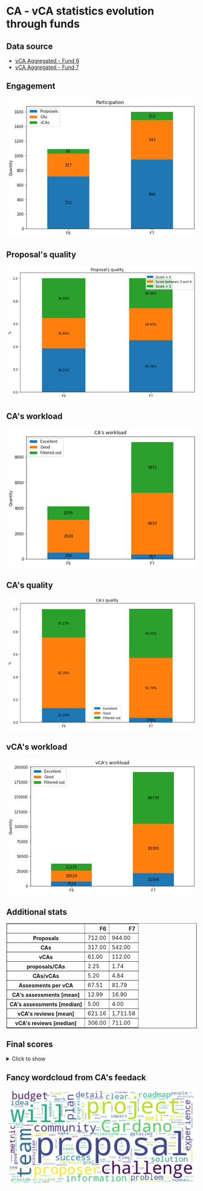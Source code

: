 # CA - vCA statistics evolution through funds

## Data source
- [vCA Aggregated - Fund 6](https://docs.google.com/spreadsheets/d/1hEUq2mCEYUk-oWaU-dFESu0lyo5zRR2HL7M7O8aURes/edit#gid=0)
- [vCA Aggregated - Fund 7](https://docs.google.com/spreadsheets/d/1ZM3ytXkMB34iSo2LamNxpver-rs9fShnpeNEia-VdBo/edit#gid=1623244429)

## Engagement
![png](output_9_0.png)

## Proposal's quality
![png](output_12_0.png)

## CA's workload
![png](output_15_0.png)

## CA's quality
![png](output_18_0.png)

## vCA's workload
![png](output_21_0.png)

## Additional stats
<div>
<style scoped>
    .dataframe tbody tr th:only-of-type {
        vertical-align: middle;
    }

    .dataframe tbody tr th {
        vertical-align: top;
    }

    .dataframe thead th {
        text-align: right;
    }
</style>
<table border="1" class="dataframe">
  <thead>
    <tr style="text-align: right;">
      <th></th>
      <th>F6</th>
      <th>F7</th>
    </tr>
  </thead>
  <tbody>
    <tr>
      <th>Proposals</th>
      <td>712.00</td>
      <td>944.00</td>
    </tr>
    <tr>
      <th>CAs</th>
      <td>317.00</td>
      <td>542.00</td>
    </tr>
    <tr>
      <th>vCAs</th>
      <td>61.00</td>
      <td>112.00</td>
    </tr>
    <tr>
      <th>proposals/CAs</th>
      <td>2.25</td>
      <td>1.74</td>
    </tr>
    <tr>
      <th>CAs/vCAs</th>
      <td>5.20</td>
      <td>4.84</td>
    </tr>
    <tr>
      <th>Assesments per vCA</th>
      <td>67.51</td>
      <td>81.79</td>
    </tr>
    <tr>
      <th>CA's assessments [mean]</th>
      <td>12.99</td>
      <td>16.90</td>
    </tr>
    <tr>
      <th>CA's assessments [median]</th>
      <td>5.00</td>
      <td>4.00</td>
    </tr>
    <tr>
      <th>vCA's reviews [mean]</th>
      <td>621.16</td>
      <td>1,711.58</td>
    </tr>
    <tr>
      <th>vCA's reviews [median]</th>
      <td>306.00</td>
      <td>711.00</td>
    </tr>
  </tbody>
</table>
</div>

## Final scores
<details>
  <summary>Click to show</summary>
    ##########################################
    ############## FUND F6 ###################
    ##########################################
    
    ****** F6: DApps & Integrations ******
    Win-Win Dispute Resolution                        5.00
    P2P IoT Marketplaces - Adosia IoT                 4.89
    Dapp to control/monetize your data                4.80
    SuBChain: Subsea Data Ledger                      4.67
    Cardax - DEX on Cardano phase 2,3,4               4.67
    ADAPlus.io - Mass payments system                 4.62
    AdaQuest(aka The Quest for Ada)                   4.57
    Zero-interest-penalty CD Token                    4.50
    Liquifi V2 - efficient DEX protocol               4.50
    Tales In The Blocks|Collab-writing                4.50
    Private Transactions on Cardano                   4.47
    Mirqur DEX - Improved LP Interface                4.44
    Connect discord with cardano                      4.44
    Estati - Real Estate Investments                  4.42
    Arbitration for Smart Contracts                   4.40
    ALLIN Betting Ecosystem                           4.33
    Cardano features for everyone                     4.33
    Upper/Cut! Unity Card Game dApp                   4.33
    Cornucopias Smart Contracts                       4.33
    Blockademia Verification System                   4.33
    API for Multi-Delegation Portfolios               4.22
    BingoToken - Play-To-Earn                         4.22
    Connecting delegators to SPOs.                    4.20
    Fanance Club - Sports Player's DEX                4.13
    Decentralized tutoring marketplace                4.11
    Meditation empowered by blockchain                4.08
    IGIVIT Phase2: Beyond the Prototype               4.08
    NOETH: Cardano for Science                        4.06
    Nami Wallet                                       4.06
    ADA Payments for eCom and Store                   4.00
    Cardano Blue NFT Marketplace                      3.94
    Cardano Healthcare Infrastructure                 3.90
    Cardol.io: Portfolio Tracker                      3.90
    M2 Realfi openhardware                            3.83
    Decentralized Content Network                     3.78
    de-way: empowering ideas                          3.78
    Automated Tax Collection                          3.67
    Staking Pool as a Service                         3.67
    Cardano Music Streaming Dapp                      3.61
    Nature Coin: Climate Change DAO                   3.60
    NFT Business lessons                              3.60
    NFTree: regenerating the planet                   3.60
    Cardano Credit Card                               3.60
    Telegram Bot Wallet                               3.58
    Youbiquitor - Task Marketplace                    3.58
    NFT-Craze Android iOS Light Wallet                3.56
    Trust Funds by Ada                                3.44
    Vanity Address Generator                          3.33
    ccwallet.io - light web wallet                    3.33
    Token Allies: Business Tokenization               3.29
    Fight scammers & protect Cardano                  3.28
    B2B Ecosystem                                     3.22
    DOOH media meets decentralized tech               3.17
    Unique Digital Identity for KYC                   3.11
    Ledger Live Support                               3.00
    Divine Blockchain                                 3.00
    Patient Data Marketplace DApp                     2.92
    Dapp market for tickets and events                2.92
    Efficient Markets for Public Goods                2.92
    Project Rockstar - the MAIN hustle                2.83
    Dolos: dVPN                                       2.83
    projectNEWM: Fair music ecosystem                 2.83
    Payments for High Risk Businesses                 2.78
    School of Life                                    2.75
    IG-inspired DApp for Pet lover                    2.75
    Liquidity for cross-border payments               2.75
    Bring traffic to brick&mortar biz                 2.71
    Project Babbage: Ada Makes Movies                 2.67
    Gas Pipeline Security upgrade.                    2.67
    Data Marketplace with AI powered                  2.67
    CcNFTs: Empowering Musicians                      2.57
    Multisig For Building EVM Bridges                 2.56
    Pilot traceability of vegetables                  2.54
    Collude: Empowering Artists In Film               2.50
    Gamify Your Life using Cardano                    2.48
    Planet Cardano - Gamification                     2.42
    GIST - Cardano / Polkadot Bridge                  2.38
    Financial Literacy For All                        2.33
    Shark Tank 2.0 - Reality Show                     2.33
    API powering ticket distribution                  2.27
    Hard money on Cardano                             2.27
    Point-of-Sale & Website Checkout                  2.13
    Shared Reality - incentive token                  2.11
    Shared Reality - immutable database               2.00
    Decentralised Advertising Platform.               2.00
    M2-mini-atm                                       2.00
    OctoWars                                          1.93
    Aregato - ADA ebook marketplace                   1.92
    Car service history                               1.90
    Decentralized Music Streaming                     1.81
    NAGchi                                            1.40
    Donors choose - like' application                 1.40
    M2-World-ERP                                      1.33
    Help Renters Access Homeownership                 1.33
    Ecommerce and lending platform                    1.33
    Cardano based trading card game TCG               1.29
    Individuals Security Tracking                     1.28
    communitybond.io Integrate                        1.22
    Sweaty                                            1.17
    Develop to Earn                                   1.08
    Online Shopping                                   1.05
    DAOs to Fund Projects                             1.00
    Marketplace                                       1.00
     
    ****** F6: Developer ecosystem ******
    Plutus PAB Typescript SDK                         5.00
    Gravatar for ADA Wallets                          5.00
    Software as a Service for Cardano                 5.00
    gimbalabs-building network capacity               4.94
    Koios - Elastic Cardano Query Layer               4.92
    Cardano Wallet lib in pure JS(TS)                 4.92
    Orcfax: trustworthy Cardano oracles               4.92
    Cardanoscan API Service                           4.87
    gimbalabs - Plutus PBL program                    4.83
    Dart SDK for Blockfrost API                       4.83
    Retroactive Project Funding SDK                   4.80
    GMBL-turn devs into blockchain devs               4.80
    Bip32Ed25519 pure JS implementation               4.78
    Transaction editor to replace cli                 4.75
    Logosphere - dApp Hackathons                      4.73
    Cardano Wallet JS Multisig                        4.67
    gimbalabs - Dandelion Daemon(s)                   4.67
    Blace.io: Marketplace Creator                     4.67
    Visual Blockchain Designer/Explorer               4.67
    Ikigai - UE4/Unity Plugins & Tools                4.67
    Open-source ISO Toolkit                           4.58
    Blockfrost PAB                                    4.56
    Heidrun Expansion Upgrades - Part 2               4.56
    Dataset - On-Chain Analytics                      4.53
    Heidrun Expansion Upgrades - Part 3               4.50
    Continuous Finance Building Blocks                4.50
    Legacy Databases to Blockchain                    4.42
    African Blockchain Centre for Devs                4.40
    Zimbabwe Developers for Cardano                   4.40
    Dataset - Token / CNFT Analytics                  4.33
    Cardano Analytics Data Hub                        4.33
    ADA MakerSpace Bounty Hunters DEVX                4.33
    Reach POC on Cardano                              4.33
    Cardano Wallet Flutter SDK - Fund6                4.33
    Rust Cardano Networking Crate                     4.33
    Elm Integration with Plutus                       4.33
    CardanoSharp - Minting                            4.33
    Heidrun Expansion Upgrades - Part 1               4.28
    Localize Yoroi for Vietnam market                 4.28
    Legal resources for developers                    4.27
    GameChanger: The onboarding wallet                4.25
    Localize Yoroi for Bulgaria                       4.25
    Dataset - Stake Pool Analytics                    4.25
    Blockfrost Unity games assets                     4.24
    Crowdfunding Website for Start-Ups                4.24
    C64 Modular Wallet                                4.22
    Heidrun Core Management Upgrades                  4.22
    3D-Level editor for game-devs                     4.17
    True limitations of the Marlowe                   4.08
    CardanoSharp - Unity SDK                          4.08
    Contract Labeling & Transparency                  4.07
    Minswap TypeScript SDK                            4.06
    Treasury for Mini-Proposals                       4.00
    CardanoSharp - UnrealEngine SDK                   4.00
    StorJ for NFT storage [NFT-MAKER]                 3.93
    Arweave as NFT storage [NFT-MAKER]                3.92
    Visual DAO Framework                              3.92
    NEO-Cardano NFT Bridge [NFT-MAKER]                3.92
    Multiverse - dApp Rollback Handler                3.89
    CardanoSharp - Interactive Learning               3.80
    CardanoSharp Smart Contract Support               3.80
    Testnet support for API [NFT-MAKER]               3.78
    No-Code Smart Contracts                           3.78
    Africa/Diaspora Dev Tools & Events                3.67
    AI App Builder                                    3.67
    CardanoSharp - Multisig                           3.67
    SOLID Software Development Projects               3.56
    Cardano Developer Academy                         3.56
    Plutus Integration with Pony Lang                 3.53
    BEN Learn Cardano Developer Course                3.52
    Localize Yoroi for Ukraine                        3.47
    Marketing for Ada Integration Tools               3.43
    Cardano meditation network                        3.33
    Localize in Ukrainian and Russian                 3.33
    Bridge between Catalyst and Kaggle                3.33
    ETH-Cardano NFT Bridge [NFT-MAKER|                3.22
    KNuggies Education Platform                       3.20
    IOTA-Cardano NFT Bridge [NFT-MAKER]               3.13
    CCC: Reset Ready?|Value-Flow Wealth               3.11
    Mobile App Template For Blockchain                3.07
    CPU/IOT development for fact data                 3.00
    Tutorchain.io - Cardano use case                  2.93
    CCC: Cardano Multiversity MVP                     2.92
    Prediction Outcome Verification                   2.92
    Delegator Dividend Reward System                  2.89
    Fair Stake Pool Selection                         2.78
    Incentivized Developer Training                   2.67
    NFT API window                                    2.33
    Cryptocurrency Exchange                           2.29
    dApp Templates & GUI dApp Modules                 2.19
    Layer 2 Advanced Architecture                     1.92
    People Centred Design = less risk                 1.73
    Ranking projects built on cardano                 1.67
    Blockchain-Powered forex Market                   1.58
    Cardano Data Indexing                             1.50
    CCC: Work|Live|Play@MOA                           1.50
    Cross-border payment processing                   1.42
    Gaming in Cardano For Mass Adoption               1.33
    Holistic Development Case Studies                 1.17
    NFT Payment Option                                1.11
    A viral onboarding experience                     1.11
    dRISK                                             1.00
     
    ****** F6: NFT Business models ******
    PlayerMint: Community Access NFTs                 4.60
    Phygital Hub for Local NFTs & DAOOH               4.50
    NFT for customer feedback/content                 4.22
    Filamint - 3D Printable NFTs                      4.21
    osNFTs for science popularization                 4.20
    Cardano Preserving Culture                        4.08
    SoHo Ex - Physically backed NFTs                  4.08
    Collaborative painting using NFTs                 4.00
    Dionysus - For Theatre: Phase 1                   4.00
    WottleNFT: SDGs Driven NFT Auction                4.00
    Cornucopias The Island NFT Game                   3.94
    Digital Asset Management Tool                     3.83
    Solar Energy Expansion Via NFTs                   3.73
    WILD NFT                                          3.73
    Mission Driven NFTs                               3.67
    Loyalty and outreach campaigns                    3.67
    Cinefund - Residual backed NFTs                   3.61
    Mushroom Breeding Program                         3.60
    Ikigai - Disrupting Games via NFTs                3.56
    Solletia - Indie music NFT website                3.56
    Intellectual Property Transactions                3.50
    Decentralized Content Distribution                3.50
    Verifiable Game Achievement NFT                   3.44
    Artifact- NFT for Real Property                   3.44
    Multi Owner NFT's                                 3.39
    NFT Gaming Model + Token economics                3.33
    CONTENT MARKETPLACE SUPPORTED BY AI               3.33
    Anime NFT game - gap in the market                3.33
    CARDANO IPR                                       3.33
    Asset Management on the Ledger                    3.25
    Cardano Onboarding Funnel via NFTs                3.25
    NFT for the masses                                3.22
    NFT's as Proof of Donations (PoD)                 3.22
    NFT for Real estate and Land                      3.17
    NFTs for Architecture & STEM                      3.17
    Skill Certification for Mediators                 3.17
    Bets as NFTs.                                     3.13
    NFTs as event-and transport tickets               3.13
    NFT bridge and mega-gallery                       3.10
    African Cultural NFT Treasury Model               3.08
    ForestConservation + CarbonCredits                3.07
    Conservation of Life on Earth                     3.06
    Digital Twin NFT for Farm products                3.00
    Explorie the next NFT platform                    3.00
    Get points for sharing knowledge                  2.89
    Certified Qualifications via NFTs                 2.89
    Sustainable Footwear & Prosumers                  2.89
    Cardano Affordable Housing - 日本                   2.83
    Marketplace for tokenized property                2.83
    Tech Town Cardano                                 2.78
    Real NFT-Gallery & voting tool                    2.67
    Fast Fetching Collectible Cache                   2.67
    NFTs for BETTER HEALTHCARE                        2.58
    OmiMimo: The 1st e-NFT on Cardano                 2.50
    Cardano NFT Idea Patenting                        2.44
    Mimic Nature with Living NFT                      2.44
    nftAno - Bring your CNFT !                        2.33
    Engaging eco-NFTs for the Planet                  2.33
    CyphrLive Ticketing                               2.33
    Mortgage Equity Realisation                       2.22
    Commodity Exchange Market                         2.22
    Global Network of Crypto Lawyers                  2.10
    Onadracs Video Game                               2.08
    NFT Education & Test Token                        2.00
    Defi Loans, NFTs and On-Network ID                1.92
    Building Affordable Houses Quickly                1.89
    Fractionalized Investing                          1.89
    A Simple Cardano NFT Mobile Wallet                1.76
    NFT for Authenticating Luxury Goods               1.67
    Exchange NFT for physical product.                1.61
    NFT for translation rights                        1.60
    Souvenir                                          1.59
    ADA trading metaverse                             1.53
    Hup | hearth up                                   1.47
    NFT Real Estate                                   1.47
    Toddler HODLer Generative NFTs                    1.44
    NITTYGRITTY (NEW MEDIA)                           1.42
    Bidpool.xyz - NFT Governance Tokens               1.40
    Community Bond -Loyalty Rewards                   1.29
    NTF Gaming                                        1.28
    WITHDRAW                                          1.17
     
    ****** F6: Multilingual resources ******
    Educational Content in a Single Web               5.00
    On-boarding East Asia Today!                      4.87
    Bring Smart Contracts to Vietnam                  4.83
    CatalystSchool - Eastern Hemisphere               4.81
    Cardano Center Poland - web and SM                4.73
    Spanish News, Insights, Onboarding                4.71
    ALDEA Wiki - Phase 2 - Portuguese                 4.67
    Japanese SPO community management                 4.56
    The Catalyst School - Multilanguage               4.47
    Voter tool translations - AIM                     4.40
    French & Arabic resources &trainers               4.40
    Translating ProjectCatalyst                       4.25
    Indonesian Community Web-Portal                   4.22
    SPOCRA: Expand Geographic Reach                   4.17
    Catalyst Course in Vietnamese                     4.14
    Cardano Project in Spanish                        4.04
    Multilingual Cardano Chatbot & KB                 4.00
    100 Cardano animations non English                4.00
    French Intro to Cardano in Burkina                3.87
    Lovelace translation Portuguese                   3.67
    Content translation for Chinese                   3.67
    Cardano news in Chinese                           3.52
    Translation into Amharic                          3.50
    Babelada - Translation Community                  3.40
    French website to learn cardano                   3.33
    SEMANA CARDANO                                    3.33
    A Graphic Cardano Knowledge Corpus                3.33
    Translate NFT-MAKER to German                     3.29
    Educational materials about Cardano               3.00
    Cardano BI - Native languages                     2.94
    Short videos in (african) french                  2.75
    [Romania] Cardano Business Club                   2.60
    Translation - Ukrainian - Russian                 2.58
    Localize Yoroi in French                          2.47
    Cardano Romania Community Knowledge               2.13
    GameChanger: IPS Program                          2.00
    Multilingual NFT artist Giveaway                  1.89
    Multi-Source Translation Pipeline                 1.67
    Pull strategy for Spain                           1.53
    Encourage Adoption in Universities                1.43
    Coding Pods                                       1.00
     
    ****** F6: Atala PRISM DID Mass-Scale Adoption ******
    Interoperability as growth driver                 4.78
    A Passive Interface Pair (DID)                    4.50
    DID Solutions for Local Governments               4.50
    Proof of identity for mediators                   4.50
    Universal Skills Authentication                   4.50
    DID in Congo Universities                         4.42
    PACE: Community credentials                       4.33
    Control your data (vault) via PRISM               4.28
    ⭐Self-Sovereign DID Badge Passports               4.27
    Decentralized Certificates                        4.25
    ACADEMY Lifelong Learning Suite                   4.25
    MySmartWill: evolution for tomorrow               4.22
    Decentralized eLearning & DIDs                    4.20
    DARP: Cardano Address Name Service                4.07
    African Housing Payments App                      4.00
    Generic certification solution                    3.93
    Your DID for climate impact                       3.87
    DID for verified Career Audit Trail               3.78
    Import passport data to AtalaPrism                3.67
    Paths to adopt DID in small cities                3.58
    DIDs for Animal Records                           3.50
    Biometric<->DID Binding Credential                3.50
    Cardano Interop NOW                               3.44
    Education verification with DID                   3.44
    Biometric Smart Card Integration                  3.33
    BIT - Basic Income Token                          3.22
    Play-to-learn-and-earn DID-Platform               3.22
    Optimizing student agency with DIDs               3.08
    Verify NFT authenticity [NFT-MAKER]               3.00
    Tutorchain.io - Expert identity                   2.92
    Cardano Grants Management Systems                 2.78
    Distributed Health Records                        2.75
    Welcome to the Oasis, Please Login                2.75
    Dyana holistic health DID                         2.67
    BingoChain - User Authentication                  2.58
    DIDs for public services in the US                2.56
    Dvoting System in Brazil                          2.50
    CUBI Cardano Universal Basic Income               2.33
    DID as a bridge to Microsoft                      2.33
    Aegis Esports DID Platform                        2.00
    Maternity Medical data in Ethiopia                1.33
    Cardano Sign-In                                   1.33
    gigDID                                            1.27
    CCC: PRISM RIDE @MOA; 40M Visits/yr               1.25
     
    ****** F6: Grow Africa, Grow Cardano ******
    TheCatalystSchool - Focusing Africa               5.00
    Elevating Manufacturing in Africa                 4.83
    MCA: A Model School in South Africa               4.78
    Wutano Token - Africa Health System               4.67
    Global Sustainable Stories/Usecases               4.50
    Swahili News, Insight, Onboarding                 4.47
    Planting Roots in Africa                          4.40
    P2P:Trade Cardano tokens with Cash                4.33
    African Learning Institutions SPOs                4.33
    Cardano Health Infrastructure                     4.29
    Cardano Africa Starter Kit (CASK)                 4.17
    iFoncier Land Registry Burkina Faso               4.07
    ADA News in African languages                     4.00
    Supply-Chain for Agriculture                      3.93
    Black Rhino                                       3.83
    Smart Thrift Savings Wallet                       3.83
    Plutus Lottery ADA Game                           3.67
    Sudan ARABIC Cardano Community                    3.67
    Cardano Fellows Uganda (CFU)                      3.56
    Transform Africa through Technology               3.33
    Africa Opensource Pharma & Medicine               3.29
    Payment with ADA in Ethiopia                      3.27
    Fair Pricing for Ethiopian Coffee                 3.17
    Employment Contract Dapp                          3.00
    LINX: Chat | Connect | Trade                      3.00
    Enable Digital Governance                         2.83
    DApp Binding Arbitration Africa                   2.83
    Blockchain powered banking                        2.73
    Auto-onboard smallholder farmers                  2.39
    Location, Location, Integration                   2.33
    JUNGLE                                            2.33
    WiFi Hotspots & Internet Cafes                    2.27
    Connect, Trust, Invest : Africa                   2.07
    Digitised Certificate of Origin                   2.00
    Locating Culture                                  1.76
    Farm Management Software in Africa                1.75
    Incorporating Non Profits                         1.67
    Cardano and Christianity for Africa               1.56
    SHiELD Africa, grow Cardano                       1.50
    Identify access to technology                     1.17
    Restrictions and barriers                         1.00
     
    ****** F6: Fund7 challenge setting ******
    Catalyst - Rapid Funding Mechanisms               5.00
    Lobbying for favorable legislation                5.00
    Disarm cyber disinformation attacks               5.00
    Boosting Cardano's DeFi                           5.00
    Community Events                                  5.00
    Seeding Cardano's Grassroots DeFi                 4.89
    Gamers On-Chained                                 4.87
    DAOs <3 Cardano                                   4.83
    New SPO Business Opportunities                    4.83
    DApps & Integrations                              4.83
    Scale-UP Cardano's Community Hubs                 4.78
    Global Sustainable Indep. SPO's                   4.73
    Improve and Grow Auditability                     4.67
    Multilingual resources                            4.67
    Nation Building Dapps                             4.67
    Raising small ghosts, SPOs and devs               4.67
    Grow Latin America, Grow Cardano                  4.67
    Increasing Diversity in Catalyst                  4.67
    Governance Parameter Ideation                     4.56
    Miscellaneous Challenge                           4.56
    Open Source Developer Ecosystem                   4.56
    Grow Cardano Act Sustainably                      4.56
    A.I. & SingularityNet a $5T market                4.50
    Mini/Low-Budget Dapps &Integrations               4.50
    Developer ecosystem                               4.44
    Already Approved Project Challenge                4.44
    Realfi                                            4.33
    Metadata challenge                                4.33
    Infrastructure Boost in Africa                    4.33
    Grow Africa, Grow Cardano                         4.17
    Atala PRISM DID Mass-Scale Adoption               4.17
    Distributed decision making                       4.14
    Challenge Governance: The next step               4.11
    Climate Change: THE Challenge                     4.06
    Prototype Diversified Voting Method               4.00
    Proposer outreach                                 4.00
    DeFi and Microlending for Africa                  4.00
    Connecting Japan/日本 Community                     4.00
    A financial OS for the 99% - now!                 3.83
    Equip the Economically Excluded                   3.83
    Grow Global Economic Identities                   3.78
    Research Challenge                                3.67
    Overhaul Catalyst                                 3.67
    Help Small Countries Adopt Cardano                3.33
    Grow East Asia, Grow Cardano                      3.33
    Grow Social & Environmental Finance               3.33
    Making Web3 Visible                               3.11
    Anti-scam & anti-fraud campaign                   3.00
    Community Roadmaps for Cardano 2025               3.00
    Raise Catalyst's reach & awareness                3.00
    DLT Entrepreneurship Toolbox                      3.00
    Cardano Ecosystem Gender Equality                 2.83
    Tackle & solve impossible problems                2.67
    Funding for Traditional Businesses                2.58
    Mission Driven Challenge                          2.56
    Local Agriculture Market                          2.33
    Remittances                                       2.11
    Grow with Catalyst                                2.00
    DeFi/CeFi Cardano&...TBC in Fund 7                1.67
     
    ****** F6: Scale-UP Cardano's Community Hubs ******
    Homeless Hub                                      5.00
    Cardano Canvas, Cards & Calculator                4.83
    SalmonNation Decentralized Alliance               4.67
    BR/US University Hubs!                            4.67
    DisCO of Urgency                                  4.58
    BLOCKCHAINTRANSLATION.IO                          4.53
    Cardano in South L.A.                             4.50
    Cardano Hub Buenos Aires                          4.50
    Cardano Vietnam Information Centre                4.44
    Translator Collaboration Platform                 4.42
    Add multilanguage to CNFTHub.io                   4.33
    Exhibit Largest BlockChainEXPO(JP)                4.22
    Interactive Cardano Ecosystem Map                 4.00
    Cardano Innovation Hub                            3.95
    Influencing Policy for Adoption                   3.67
    Cardano Hub Venezuela                             3.56
    Regional Revitalization JP-Meetup                 3.33
    Engage African students on campus                 3.17
    Cardano Hub - Eastern Europe                      3.11
    No-Code Hackathons                                2.83
    Alexa Skill for Cardano news feeds                2.44
    Scale up Cardano by JPN Publication               2.33
    1 Cafe to the World                               2.15
    Cardano Care - Charity Across Conti               2.11
    Community Bond - CRM for SME's                    2.07
    Cardano Learning Centers                          2.00
    Stop giveaway scammers                            1.78
    ADA giveaway or lottery                           1.67
    YouTube Giveaway Scammers                         1.60
    Coding Challenges                                 1.44
    AtalaGotchi's Community                           1.44
    [Moved] Payment in ADA                            1.44
     
    ****** F6: Proposer outreach ******
    Fund 7+8 Campaign                                 4.92
    Connect East Asian Entrepreneurs                  4.89
    WADA Proposer Workshops                           4.61
    After Town Hall by Swarm                          4.61
    Proposals Mentors Marketplace                     4.50
    Cardano Community Campus                          4.25
    CARDONEX ⚡                                        4.17
    Fostering Japanese young proposers                4.17
    Entrepreneurs/Developers Community                4.00
    Taiwan Outreach                                   4.00
    Video content about Mini-Proposals                3.92
    University/College Outreach                       3.89
    No-Code for Citizen Developers                    3.87
    Hackathons for Startups in Ethiopia               3.73
    Catalyst Infosession at Tech Events               2.67
    Cardano exposure on Times Square                  2.67
    Cardano & Enterprise Dev Agencies                 2.53
    Develop Cardano visuals                           2.44
    Vietnam Tech StartupClub on Cardano               2.42
    🎬 "Working Title" Film Project 🎬                  2.40
    A YT Channel On Decentralization                  2.33
    SOIL - Scalable Open Innovation                   2.25
    SMALL GROUPS BETTER UNDERSTAND                    2.00
    Small Business Case Study                         1.92
    Catalyst Crypto Venture Capital                   1.79
    GovWorkCenter Platform                            1.75
    Competition (Top 40 under 40)                     1.39
    Community Bond - CRM tool for SME                 1.19
    ADA buyers collection                             1.00
     
    ****** F6: Metadata challenge ******
    CardanoWall, new levels of PoE                    4.91
    Applying Oracle Performance Metrics               4.89
    Logosphere - Cell Level Security                  4.83
    How often can a brand contact you?                4.67
    Give Users security and confidence                4.58
    Frictionless document verification                4.58
    Data traceability and verification                4.50
    Books: Legacy Discovery                           4.40
    Metadata search engine enhancements               4.17
    Tutorchain.io - On chain reviews                  4.08
    Cross-chain Asset Transfer Standard               4.00
    Open health metrics in Colombia                   3.89
    Meta-data financial real use case🔥                3.67
    Deqree: Certificate Validation 🎓                  3.67
    IoT powered Blockchain Metadata                   3.67
    Donation & Reward Tracking                        3.22
    Smart Authentic Tokenized Assets                  3.20
    Food Provenance Data Standard                     3.00
    Foorigin: The Future of Food Chain                3.00
    Stable-token Registry                             2.67
    Metadata in Production                            2.56
    AtalaGOTCHI                                       2.56
    Immutable record of Random Numbers                2.17
    Decentralized World Data Bank                     1.89
    Generative & Evolving NPC Traits                  1.38
    Proof of Insurance                                1.29
    ADA Holders Functioning as Banks                  1.20
    Sea Safe platform                                 1.14
    Knowledge Graph platform                          1.14
    Community Bond - Metadata                         1.00
     
    ****** F6: Scale-UP Cardano's DeFi Ecosystem ******
    Maladex: Algorithmic Swaps Protocol               4.72
    Maladex: Cardano Index Funds                      4.48
    DeFi for Cardano - Learning Portal                4.22
    Indigo: Synthetic Assets on Cardano               4.19
    Ensuro: A Decentralized Insurance                 4.07
    Minswap DEX Security Audit                        3.89
    Cardano Offline Developer's Kit                   3.78
    Tools for auto and home loans                     3.75
    Community Oracle (free) Price Feeds               3.71
    Fund unlimited social microlending                3.58
    Wise Rabbit- Livestock Investment                 3.40
    Milkomeda Oracle                                  2.83
    Algorand - Cardano DeFi bridge                    2.52
    Panther - Private Layer 2 Protocol                2.25
    AdaSwap - The next-gen DEX!                       2.08
    Liquid Labor - Freelancer Contracts               1.76
    Decentralized Sous Sous Savings                   1.72
    Oracle for CPI data                               1.67
    Fantasy Bidding with Staked Funds                 1.58
    DeFi Bounty System                                1.56
    Mosaic: DeFi Functionality for NFTs               1.27
    Pharo ACM                                         1.11
    Influence Quality Price & Image                   1.00
     
    ****** F6: Catalyst value onboarding ******
    In-Wallet Onboarding for ADAholders               5.00
    The Catalyst School                               4.90
    Match members profiles with tasks                 4.78
    Incentivized Voter Survey - AIM                   4.75
    The Catalyst School - Website                     4.67
    Community Site: Development - AIM                 4.67
    WADA Uni Students Catalyst Registry               4.58
    Community Subscription Fees Recoup                4.56
    Catalyst-Swarm-Genesis GitBook                    4.53
    Weekly Swarm Sessions                             4.50
    Eastern TownHall Team Operation                   4.48
    80 Multi Language How to ?-podcasts               4.33
    Catalyst Video Series w/Kaizen                    4.22
    Off to On-Chain Self Governance                   4.17
    The Catalyst School - NFT Rewards                 4.11
    Animated Explainer Videos-AIM                     3.93
    Let's make Live-NFT's with 2500 Art               3.89
    Micropayments for Catalyst                        3.83
    Global Mission Driven News Room                   3.67
    Decentralized Catalyst Incubator                  2.92
    The Blockchain Class by Adatruth                  2.78
    Tutorchain.io - Catalyst use case                 2.78
    Catalyst Buddies System                           1.83
    Marketing, Marketing, Marketing!                  1.50
    Catalyst 24h Streaming TV Programs                1.40
    NAGchi Cares                                      1.28
     
    ****** F6: Distributed decision making ******
    Community Tools Maintenance/Updates               4.94
    Catalyst QA Automation scripts                    4.92
    Catalyst: Exploratory Data Analysis               4.88
    Connecting Asian Voters & Proposers               4.78
    Voter Tool - AIM                                  4.70
    Power Up The Catalyst Circle                      4.67
    Oversight of Catalyst Circle                      4.64
    Catalyst Interactive News Journal                 4.57
    Distributed Work-Reward Mechanism                 4.33
    Consenz: A Virtual Parliament App                 4.27
    Cardano Smart Voting                              4.25
    Design & Sim of Voting Influence                  4.22
    Cardano Catalyst TV                               3.96
    Catalyst Proposals Assessment Guide               3.92
    2Min Review                                       3.83
    Stake Pool Operators Video Series                 3.50
    Catalyst Compass                                  3.42
    Distributed Collaboration Protocol                3.25
    Improve the Quality of CA Reviews                 2.33
    Testing MyVoice MVP in Catalyst                   1.44
     
    ****** F6: DLT Entrepreneurship Toolbox ******
    IDEA FEST for Fund 6 + 7                          5.00
    Entrepreneur Community Mentoring                  5.00
    Catalyst Virtual Start-up Bootcamp                4.73
    Community-Made Interactive Guides                 4.58
    Scale up WADA's Outreach Program                  4.47
    Mini Proposals as a Service                       4.42
    Open Source Training                              4.33
    Proposal Framework Tool - AIM                     4.33
    Proposal Templates + Guidelines                   4.25
    PACE: Idea collaboration tool                     4.17
    Catalyst Entrepreneur's Book Club                 4.17
    Library of Proposer Case Studies                  4.13
    Helix Hub Impact Accelerator                      4.00
    AntFarm                                           3.20
    Submission templates and examples                 3.08
    Tutorchain.io - for Entrepreneurs                 2.93
    Growthwheel Business Planning Tool                2.87
    Intellectual Property Training                    2.75
    Copy writing for DLT Entrepreneurs                1.56
    Cardano roadmap to adoption                       1.47
    Bond - Connecting entrepreneurs                   1.44
    TrillionCoin Global Charity Token                 1.00
    CARDANO Branding In Indonesia                     1.00
     
    ****** F6: DeFi and Microlending for Africa ******
    Direct Donation for Education                     4.96
    CheCha - With ADA Wallets                         4.67
    Defi Credit Union Via Crowd-staking               3.71
    Microlending Partnership Models                   3.67
    Green Lion (GL) lending in Ghana                  3.44
    Distributed Income Share Agreements               3.08
    StableCoin Wallet without Internet                2.89
    Lending platform for africans                     2.29
    Scaling up Tontine                                1.78
    Oracle CPI data 47 African counties               1.60
    Helping African Social Savers                     1.54
    Trade Finance and Credit Insurance                1.27
     
    ****** F6: Improve and Grow Auditability ******
    Distributed Auditability                          4.64
    Treasury & Catalyst Proposal API                  4.38
    Smart Contract Audit Token SCAT DAO               4.33
    PACE: Proposal progress updates                   4.25
    PACE: Proposal media content                      3.94
    Auditing African Proposals, by WADA               3.67
    PACE: Proposal completion reports                 3.50
    Financial Audit Taskforce                         3.27
    FundTrack - Approve Before Spend                  2.47
    The Catalyst Story by Adatruth                    2.42
    Audit via DAO                                     1.86
     
    ****** F6: Partnerships for Global Adoption ******
    Research in Applying Frameworks-AIM               4.78
    Almagua DAO                                       4.00
    WottleNFT: SDGs Driven NFT Auction                3.75
    Add SDG ratings to proposals - AIM                3.73
    Tokenised crypto events (ICWT)                    2.67
    Partnership for De-Fi Adoption                    2.67
    Research dApp                                     2.50
    Cardano Powering Planet Improvement               2.05
    Involve more gov. & UN officials                  1.83
    The Roadmap Revisited                             1.58
    Rapid prototyping ...made easy                    1.50
    Endangered Language Preservation                  1.33
    Books for Blocks                                  1.17
     
    ****** F6: Cardano Emerging Threat Alarm ******
    Automated Phishing/Scam Detection                 4.87
    CARDANO DLT-360 RISK RADAR                        4.25
    DragonDefender Spam/Imposter Killer               4.00
    Smart Contract Blacklisting                       3.81
    Cardano Risk Profile Audit                        3.75
    Crypto Regulation Surveillance                    3.25
    Scam Alert                                        2.39
    Automated Cyber Threat Intelligence               1.92
    Cardano Threat Identification                     1.56
     
    ****** F6: Disaster: When all is at stake ******
    Cardano-Heartbeat (CEM) 💞                         4.83
    Strengthening Stake Pools in Africa               4.67
    Stake Pool Reachability Dashboard                 4.33
    SPOCRA: Re-location Fund for SPOs                 3.75
    CardSec 🔒                                         3.67
    Blockfrost prometheus exporter                    3.27
    Cardano Disaster Recovery Education               3.25
    Repository of SPO Testing Resources               2.78
    ADA SPO ITsec Label                               2.67
    A.S.T.O.P. - Stop Scams & Threats                 1.90
     
    ##########################################
    ############## FUND F7 ###################
    ##########################################
    
    ****** F7: Community Events ******
    Insight Sharing Workshops - TCS                   4.83
    Idea Fest by Catalyst Swarm                       4.79
    Cardano4Climate Community Events                  4.78
    Catalyst Swarm 2022 GitBook                       4.76
    QA-DAO Transcription Service                      4.71
    Bridge Builders - Governance Events               4.62
    After Town Hall by Catalyst Swarm                 4.59
    Catalyst Events 4 Vietnam Students                4.58
    Mini Proposal Workshops                           4.57
    Dumpling Twitter Space                            4.52
    Challenge Fest by Catalyst Swarm                  4.48
    Co-Creating Events Together                       4.48
    Cardano event in a Parisian Theatre               4.43
    Haskell & Coffee ☕                                4.42
    Clubs+hackathons = Cardano adoption               4.41
    Add a calender for community events               4.39
    Mass Cardano Education for Students               4.38
    Eastern Town Hall                                 4.33
    NFT Guild                                         4.29
    Grow Afriteen, grow Cardano ERGhana               4.17
    Cardano Creatives Swarm community                 4.17
    Collaborat'n for global risk issues               4.13
    DAO-NET: Communication & Outreach                 4.08
    Project Catalyst HeartBeat                        4.03
    College Student Recruitment                       3.97
    Cardano goes to Milan                             3.82
    KONMAHOOD - Defining Communities.                 3.80
    The Cardano Classroom                             3.80
    Cardano local live events - Poland                3.64
    Build Cardano community in Tanzania               3.58
    Local Cardano Meetups                             3.39
    MetaCenter: Cardano + Metaverse                   3.12
    Cardano Events in Ukraine 20 cities               2.96
    #G4L Gaming Expo-Festival 2022 GSA                2.94
    Conference on No-Code & Blockchain                2.79
    Catalyst Infosessions in Ethiopia                 2.54
    Social Media For Blockchains                      2.42
    Catalyst Snippets via Social Media                2.30
    Sustainability & Food Provenance                  2.21
    Educating head porters in vocations               2.05
    Africa's reliance on donations                    1.40
    Conservation factory phase 1                      1.33
    More activities with investors                    1.28
    Redeploy Catalyst                                 1.25
     
    ****** F7: DApps & Integrations ******
    OpenScienceNFT Marketplace                        5.00
    Community Tools On Chain! - AIM                   4.92
    Web based transaction editor                      4.86
    Anonymity & data control online ZKT               4.83
    No code, audited Smart Contracts                  4.78
    GameChanger: smart contract support               4.78
    NFT Verification Tool (Open-Source)               4.75
    Liquidity Aggregator for Cardano                  4.75
    i3D Mass Adoption Protocol                        4.75
    C64 Extension Wallet                              4.73
    ADA Handle Wallet Authentication                  4.72
    DAO-NET: Voting DApp                              4.67
    Rythmeet:a versatile music platform               4.67
    Events Adoption & Reward                          4.58
    Portal: NFQ's digital asset mgmt.                 4.58
    Treedano: NFTs for mature trees                   4.56
    StreamChainQuery                                  4.50
    Project Catapult: None left behind                4.50
    Distributed storage Infrastructure                4.50
    Cardol.io - Portfolio Tracker                     4.46
    Fractionalized NFTs v2                            4.44
    Decentralized Music Platform                      4.42
    Thrift Mobile Wallet                              4.40
    Account authentication                            4.33
    Medusa Wallet                                     4.22
    The Climate Change Lottery                        4.20
    ALLIN Betting DAO                                 4.17
    DeFi tools for Content Creators                   4.13
    Win-Win Platform Auditing                         4.08
    Trustless Cardano Ethereum bridge                 4.08
    Dapp for Art & Creator Discovery                  4.08
    P2P Manufacturing with Adosia IoT                 4.07
    FetaChain: Renovating the Foodchain               4.00
    Frictionless document verification                4.00
    Cardahub-Hub of services on Cardano               4.00
    Verifiable NFT-based resumes/CV                   3.94
    Benefits App                                      3.93
    Integration in Trustee Wallet                     3.93
    Urban Farmer dApp                                 3.89
    NFT-DAO Boxcar Framework Contracts                3.83
    Cardano Smart Students DApp                       3.81
    Estati - Real Estate Investments                  3.78
    open source automation for cardano                3.75
    Bring Ethereum NFT users to Cardano               3.72
    Trustful Global Projects                          3.67
    P2P dApp for sharing tech gadgets.                3.62
    Divine Blockchain - Phase I                       3.61
    Music NFT Launchpad                               3.50
    Cardano features for everyone                     3.40
    Anti-counterfeit B2B ecosyst Africa               3.33
    Wine open market - Stappato                       3.33
    Local Charity Fundraising Platform                3.27
    NFT Trading Platform / DApp                       3.22
    ADA to Mobile Money App                           3.22
    Reverse Bidding Platform                          3.11
    Galaxy Art DeFi Art Gallery                       3.11
    NFTPass - NFT Ticketing Solution                  3.08
    Before Will DApp                                  3.08
    Dollar-Cost Averaging DApp                        3.07
    Safety & Traceability in Cosmetics                2.78
    New wallet for all OST participant                2.78
    Vertra: tokenized properties market               2.58
    Dokurizi - decentralised journalism               2.56
    StoryTime - A Writers Marketplace                 2.47
    PRToken                                           2.44
    Blockchain based insurance pool                   2.40
    Building 'Realverse' Metaverse Dapp               2.39
    chain-lib Token Viewer for everyone               2.20
    Breaking Worthless Traditions                     2.04
    Tokenized Scripting as a Service                  2.00
    NFT market place to metaverse                     2.00
    @chain-lib Token mint/sell any site               1.89
    @chain-lib WordPress Plugin                       1.83
    Jakazi Handyman DApp                              1.83
    Supply chains for industry 5.0                    1.81
    Virtual Billboard                                 1.78
    DLT & AI for Transport & Logistics                1.71
    Decentralized Bees Delivery System                1.67
    Embedded EUTXO Manager                            1.58
    Interaction with blockchain                       1.56
    @chain-lib bundle selling component               1.56
    @chain-lib Bidding Smart Contract                 1.50
    Market-Agnostic Recursive Royalties               1.47
    Content Wallet for Experiences                    1.40
    Smart Contract Video Streaming                    1.22
     
    ****** F7: Grow Latin America, Grow Cardano ******
    Introductory Blockchain MOOC PT-BR                4.90
    GameChanger: Dandelion Deployment                 4.78
    LATAM Industry Presentation Kit                   4.78
    LATAM Town Hall by Catalyst Swarm                 4.77
    ALDEA NFT - Community Marketplace                 4.75
    Spanish/Portuguese Voter Survey-AIM               4.73
    Cardano Totem: Onboarding the World               4.67
    Win-Win Expansion in Latam                        4.67
    Decentralized Education - dTeach                  4.67
    New d-EdTech Platform for LatAm                   4.67
    Cardano Ambassadors & Latin America               4.60
    Newcomer Resources en Español                     4.60
    The Catalyst School | LATAM                       4.59
    CardanoRio 2022: Hybrid event                     4.58
    Platform for Cardano Solar Farms                  4.56
    Token Allies, Latam Businesses                    4.56
    Pathform LATAM: Custom growth paths               4.53
    NOETH: Cardano for science in LATAM               4.53
    Onboard Latin-American Industry!                  4.53
    Sustainable LatinAmerican Use cases               4.53
    Networking/Education LATAM                        4.50
    DALE                                              4.50
    Endorsing the marginalized                        4.50
    Gig Economy Marketplace LatAm                     4.42
    Spanish courses for universities                  4.39
    Cardano Training & Complex Networks               4.33
    DeFi School - Latin America                       4.33
    Support small farmers in LATAM                    4.33
    Latam Women Cardano Plutus Bootcamp               4.33
    Cardano Dev Português Brazil                      4.25
    STEM TERRITORY – Online Courses                   4.22
    Grow ALDEA, Grow Latin America                    4.20
    Decentralized Content Distribution                4.17
    Food produced with Agriculture 4.0                4.17
    Cardano for STEM Brazilian students               4.17
    Latam Community DID Research                      4.11
    Test DAO at Latam Public Spaces                   4.08
    cardway.finance - A payment gateway               4.00
    CardAgro - a Marketplace for Agro                 4.00
    Meetup Northeast Argentina 2022                   3.89
    Documental Vamos a cambiar el Mundo               3.89
    DID market study & deployment                     3.72
    Token issuance, backed by land                    3.71
    ATALA Prism in Chaco                              3.67
    Milkomeda Latam Hackathon                         3.58
    Portuguese onboarding Video Series                3.42
    Technical school for Latin America                3.28
    Peace Blockchain Study, Colombia                  3.28
    🔰 dVote - LATAM 🔰 AtalaPRISM                      3.20
    Blockchain Latam Ecosystem Mapping                3.17
    Lovelace translation Portuguese                   3.08
    Milkomeda documentation (es & pt)                 2.92
    Living Waters Costa Rica                          2.87
    Decentralized Music Platform LatAm                2.67
    Democratising Blockchain in Latam                 2.67
    LovelaceAcademy translation Spanish               2.33
    SOIL: Regional education                          2.33
    Clean water, raise awareness.                     2.22
    NFT MARKETPLACE LATIN AMERICA                     2.20
    Demystify Blockchain in LATAM                     2.19
    Nourish LATAM: Spirulina & Cardano                2.11
    Cardano Community Development                     1.93
    Latin American artists                            1.90
    Real Estate Dao                                   1.61
    Building a relevant community                     1.53
    Translate Charles Hoskinson videos                1.44
    Influencers as Ambassadors Brazil                 1.38
    LovelaceAcademy website Translation               1.38
    Grow the avocado producer                         1.27
    Marketplace P2P                                   1.25
     
    ****** F7: Miscellaneous Challenge ******
    Carbon Footprint Ledger                           5.00
    The Cardano Carbon Footprint                      5.00
    DLT Governance Classification                     5.00
    GameChanger: Ledger HW support                    5.00
    Project Evaluation Website                        4.97
    Ekphrasis Gitbook                                 4.89
    Catalyst Circle Mentorship                        4.83
    Onboard Manufacturing Industry !                  4.78
    Loxe Inc. Plutus Internship Program               4.75
    SustainableADA Goals Token Research               4.67
    Industry Presentation Kit                         4.67
    Catalyst Swarm Operations                         4.67
    Create Teaming Agreement Templates                4.58
    CCv3: Sustaining the Circle                       4.58
    CC Admin Team Scope Expansion                     4.53
    DLT Classification offside the hype               4.44
    Outreach Campaign                                 4.44
    Cardano Ambassadors Catalyst Guild                4.33
    Catalyst Circle Treasury Management               4.27
    Showcase Film Industry Use-Case                   4.20
    ADA Holder Engagement Survey - AIM                4.17
    University/College Outreach                       4.11
    Cardano enabled sustainable food                  4.11
    NANO Frames - Digital CNFT Frames                 4.08
    Win-Win Web Dev Internship Program                4.00
    Researching CNFTs at Uni of Oxford                3.92
    GameChanger: Most required features               3.89
    RAZ Finance: Decentralized Impact                 3.89
    Cardano Cube - Ecosystem Overview                 3.83
    Candy Pop-Up Campaign                             3.83
    ADAGLASS Data Intelligence Platform               3.78
    Research DAO                                      3.78
    SOLID - IDO (Solidarity platform)                 3.78
    Cryptocurrency Exchange for Africa                3.75
    NFTs for a better world                           3.67
    Near Field Query tap authentication               3.67
    Technical Resource Pool                           3.60
    WILD NFT                                          3.58
    Feature Film 👉Onboarding Hollywood                3.56
    ADA Token to Combat Homelessness                  3.47
    Milkomeda ADA Audit                               3.44
    3D printer hardware interface                     3.38
    Cardano Film Studios                              3.33
    blockchain based Dating App                       3.17
    Formulating a Community Defense                   3.08
    Cardano & Mental Health                           3.08
    Cardano Eco-Village of the Future                 3.07
    Cardano/Lokole Network integration                3.00
    Staking for Children                              3.00
    Cardano Caravan for Advisors                      2.97
    Incrypture- Structured-FI Education               2.92
    Art at the Edge of The Universe                   2.83
    Philanthropy & positive change                    2.73
    Cardano NFT Search Engine                         2.50
    SCAMADA SOS                                       2.39
    SAVINGS CULTURE AMONG THE UNBANKED                2.33
    ADA 4 Science                                     2.21
    NFT Floor-Update                                  2.20
    Real world products                               2.14
    Train 100 Math teachers in Africa                 2.10
    Africans acquiring ADA through USSD               1.94
    Ubuntu Contributionism                            1.89
    NFT Vetted Calendar                               1.78
    Science Hyperspace on Cardano                     1.72
    NFTree protocol                                   1.48
    Native Tokenomics Template                        1.33
    AI in geological analysis                         1.20
    Content Synchronization using Audio               1.20
     
    ****** F7: Fund8 challenge setting ******
    Nation Building Dapps                             5.00
    Scale-UP Cardano's Community Hubs                 4.92
    Climate Change: THE Challenge                     4.75
    Developer Ecosystem                               4.75
    Film + Media (FAM) creatives unite!               4.67
    Grow Latin America, Grow Cardano                  4.67
    Open Source Development Ecosystem                 4.67
    Grow East Asia, Grow Cardano                      4.61
    Cross-Chain Collaboration                         4.61
    Funding Community Service Providers               4.58
    Cardano scaling solutions                         4.56
    Improve and Grow Auditability                     4.56
    Catalyst - Rapid Funding Mechanism                4.52
    New Member Onboarding                             4.50
    Grow Africa, Grow Cardano                         4.48
    Gamers On - Chained                               4.47
    Open Standards & Interoperability                 4.44
    Enabling Micro-Summits in 2022                    4.44
    Distributed Decision Making                       4.42
    Community Advisor Improvements                    4.40
    DApps and Integrations                            4.33
    Distributed Governance                            4.33
    Miscellaneous Challenge                           4.29
    Decentralized Reputation                          4.27
    Catalyst Outreach                                 4.25
    Accelerate Decentralized Identity                 4.22
    Raising small ghosts, SPOs and devs               4.22
    Women of Cardano Involvement                      4.20
    Grow India, Grow Cardano                          4.17
    Community Events                                  4.17
    Self-Sovereign Identity                           4.11
    Business Solutions (B2B & B2C)                    4.11
    Global Sustainable Indep. SPO's                   4.08
    Catalyst Accelerator & Mentors                    4.07
    Lobbying for favorable legislation                4.00
    Small businesses                                  4.00
    IO to the World: Cardano Unchained                4.00
    Grow Turkey Grow Cardano                          3.94
    Open-ended Research                               3.94
    Expand Access to Extend Cardano                   3.93
    GameFi/Metaverse Developer Treasury               3.93
    Grow NGOs, Grow Cardano                           3.92
    Boosting Diversity in Catalyst                    3.92
    The Great Migration (from Ethereum)               3.75
    Cardanomics                                       3.75
    Cardano Contributors League                       3.73
    Cardano Creatives                                 3.67
    Art Beyond NFTs                                   3.67
    Empowering Women through Cardano                  3.50
    Special CARDANO and Donations                     3.50
    DeFi and Microlending for Africa                  3.33
    Funding climate opportunities                     3.27
    Climate Change                                    3.25
    Already Approved Project Challenge                3.17
    Cardano Challenges                                3.00
    Cardano & Scientific Research                     3.00
    👑 Alternatives to Plutocracy 💸                    3.00
    Reaching the Business Community                   2.93
    Building a Trust Framework                        2.89
    Banking the "Unbanked"                            2.83
    Cardano Foresight Challenge                       2.80
    Functional cardano hardware                       2.78
    Cardano & Psychotherapy Quality                   2.76
    Unlock Equity in poor communities                 2.67
    Multi-Round Proposals                             2.44
    Encourage DeFi/Dapps/NFT project                  1.92
    CO2 registry for construction                     1.67
     
    ****** F7: Scale-UP Cardano's Community Hubs ******
    Reward for Community Translators                  4.83
    Penny Lane Liverpool Philosophy Hub               4.83
    Cardano Technical hub in Vietnamese               4.83
    Catalyst-Coordinator Hub                          4.78
    Catalyst in Emerging Markets                      4.78
    Cardano Builders' Hub India                       4.78
    Cardano Mobile Hubs                               4.75
    East Africa Cardano Innovation Hub                4.73
    Geneva Business Development Hub                   4.67
    Blockchain Learning Center                        4.67
    Grow MALTA, Grow Europe !                         4.67
    Cardano Blockchain Lab in Kenya                   4.67
    Cardano4Climate Community Hub                     4.67
    Oxford student hub                                4.62
    Spread Plutus through Africa                      4.61
    Vietnamese Cardano Community's Hub                4.50
    Exhibit Largest BlockChainEXPO(JP)                4.44
    Cardano Hub Indonesia - Workshops                 4.44
    Olon CNFT physical gallery London                 4.44
    Konma Xperience Centre                            4.42
    China Info Hub Continued                          4.40
    DAO-NET: Community Growth DAO                     4.40
    Go-Peds Go-Cardano                                4.40
    MODEL ICT HUB FOR DEPRIVED STUDENTS               4.39
    Cardano to the Every Ghanaian                     4.33
    Cardano Worldwide Community Hubs                  4.33
    Catalyst Fund 8 Challenge Team Hub                4.22
    Growing Cardano in Ethiopia                       4.20
    Scale up Chinese community- videos                4.08
    Zimbabwe Developers for Cardano                   4.08
    Introducing 100 Cardano Defi in JP                4.00
    2MinReview by Voice for Busy Voters               4.00
    Lokole Education Centre in DR Congo               4.00
    Musicmerge - Decentralized ( Song )               4.00
    University courses                                4.00
    Catalyst Swarm & City Hub Playbooks               3.87
    Northeast Argentinian Community                   3.87
    ADAcafé - Community Spaces                        3.78
    Aotearoa, New Zealand Hub                         3.75
    Build out 14 Digital Language Hubs                3.67
    CardanoHTX                                        3.67
    JP-Regional Revitalization Project                3.67
    Detroit + Wada Diaspora Hub                       3.56
    Hardware wallet site / 10meetup JP                3.56
    African Blockchain Centre for Devs                3.44
    East African Cardano Community Hubs               3.38
    Cardano Hub Caracas                               3.33
    Cardano ♥ YouTube ♥ Permaculture                  3.20
    Contributionism worldwide                         3.17
    INDIGO, NFT & SUSTAINABLE FASHION                 3.06
    Empower 400 Marginalized Girls                    2.90
    A Second-Chance Cardano Hub                       2.67
    Video content for CNFTHub.io                      2.58
    Start Haskell Community: Beginners                2.42
    Cardano Community Hub Bulgaria                    2.33
    Cardano Hub West Africa                           2.22
    Skill up Vulnerable Youth                         2.20
    Cardano Hub - Eastern Europe                      2.11
    Cardano FIT - Africa                              1.58
    Hive Mind cNFT Policy ID Validation               1.53
    Hackaton for Entrepreneurs                        1.47
    Culture Cubes                                     1.13
     
    ****** F7: Gamers On-Chained ******
    Social Mobile Game powered by CNFTs               4.92
    IRONSKY PlaytoEarn Milestone of ADA               4.92
    Cardano games assets for Unity                    4.89
    Terra Cognita: AI+Blockchain Gaming               4.88
    NFT Game Assets API - [Revelar]                   4.67
    Cardano After Dark - Hold'em poker                4.61
    Game Token Design [Revelar + Duo]                 4.60
    AdaQuest - Concept Phase 2                        4.58
    Game Asset Management - [Revelar]                 4.53
    Flooftopia: An Adorable CNFT Game!                4.52
    Game Asset Minting Logic [Revelar]                4.50
    Cross-NFT Gaming: NFT Fighters                    4.50
    No-Code NFT Generator [Revelar]                   4.50
    Sandbox-MMO for language learning                 4.47
    Game Asset Image Embed [Revelar]                  4.33
    Gamify LacedWhales Twitter bot                    4.22
    Game Asset Analytics [Revelar]                    4.22
    Defiants: Tales of the Ghostchain                 4.22
    A Moon Based Metaverse on Cardano                 4.22
    Adalot the MMO/RPG/ECO-Sim                        4.17
    Trybbles Blockchain-Enabled AR Pets               4.17
    FulBit - NFT Football Game                        4.08
    Gliese 16c - Asian NFT game                       4.00
    World of Pirates                                  3.96
    Connecting Tabletop Games & Cardano               3.93
    Onboarding Untapped Communities                   3.89
    NFT pools for game asset swaps                    3.89
    Mechverse:Origin NFT based Game                   3.78
    Megaclite - Game Dev and Consulting               3.78
    Plug-n-Play NFT/GameFi Toolkit                    3.75
    ReWILD! : Bison Ranching in AR                    3.72
    CrypTrolls: A DAO Gaming Experience               3.67
    Be a Tree! - The Tree Simulator!!                 3.67
    Firestrike Soccer Game Migration                  3.56
    OMIMIMO The Pure Water CNFTGame                   3.50
    Bears Club - Club Simulation Game                 3.47
    Metahagane - NFT Trading card game.               3.33
    Gamifying Littercoin                              3.27
    Building the Realverse                            2.89
    Cross-NFT Gaming: Shared Metaverse                2.87
    market jetchicken NFT card game                   2.67
    Simple Play to Earn Game                          2.47
    OctoWars - a DCCG based world                     2.22
    Clash royale & starcraft mixed game               2.17
    Money Management Game for Minors                  2.08
    Gaming dApp Hackathon                             2.08
    DeFantasy- Daily Fantasy Football g               2.05
    Fractional minting application                    2.00
    Play-to-Earn NFT Football game                    1.75
    Platform for painters                             1.72
    Virtual Portal: Decentralized Place               1.72
    Naisula and Aida                                  1.40
     
    ****** F7: Multilingual resources ******
    Eastern Town Hall Language Support                4.80
    Onboard German Industry !                         4.75
    Sustainable Hub for All Backgrounds               4.75
    Cardano Center Poland web & socials               4.67
    2Min Review by Vietnamese Voices                  4.67
    GameChanger: Spanish and Portuguese               4.61
    Cardano in Spanish                                4.60
    Cardano Text Resources in Chinese                 4.60
    Townhall Channel in Vietnamese                    4.60
    Presenting auf Deutsch !                          4.42
    Scale-UP Wada's Translation FRENCH+               4.38
    DAO-NET: Multilingual Translation                 4.33
    Chinese Discord+Telegram groups                   4.33
    Community Web Portal in Bahasa                    4.31
    Konma Upskill                                     4.30
    Cardano Hub Indonesia-Video Series                4.22
    Cardano Catalyst TV                               4.22
    Blockchaintranslation.io Part3:BLOG               4.07
    Advanced Cross-Translation Service                3.93
    Vietnamese-English BlockChain Video               3.78
    Japanese Cardano Crash Course Video               3.76
    Educational materials about Cardano               3.72
    ስለ ካርዳኖ - CARDANO AMHARIC PODCAST                 3.72
    PLUTUS/CATALYST RESOURCE IN SWAHILI               3.38
    Multilingual dynamic Q&A                          3.33
    Multilingual quality content                      3.24
    Children write African stories                    3.10
    Milkomeda documentation(JP, KR, ZH)               3.00
    Translation - Ukrainian - Russian                 2.90
    Russian tech blog/Русский техноблог               2.71
    Cardano Connect                                   2.61
    Cardano Chinese Tutorial                          2.54
    Cardano French Community                          1.89
    Cardano Amharic localisation                      1.61
    Building Cardano glossary                         1.54
    STAKE POOL OPERATOR Kinshasa/DRC                  1.47
    Global ADA lottery                                1.22
     
    ****** F7: Boosting Cardano's DeFi ******
    Innovatio Crowdfunding Launchpad                  4.96
    On-Chain Data Analytics                           4.80
    Djangui: Local Savings Account Mgmt               4.78
    Cardano Multi-DEX SDK                             4.78
    DeFi+Catalyst🔥 Retroactive Finance                4.78
    DeFi Crowd Lending & Savings                      4.67
    RainMaker - DeFi to GSM (WADA)                    4.56
    Carbon as DeFi Asset | BlockCarbon                4.56
    MLabs DTF (Dao-Traded-Fund)                       4.49
    Free Oracle Community Price Feeds                 4.47
    P2P Currency Exchange with DEFI                   4.44
    DAOLaunch: Decentralized VC NFTs                  4.43
    Stableshift: efficient AMM exchange               4.42
    Custodian Layer for Cardano                       4.40
    Cardano Risk Assessment Tool                      4.33
    Konmaswap a DEX for Cardano                       4.27
    DAO-NET: DAO Token Market                         4.25
    Cardano Subnet/VM Avalanche Bridge                4.22
    Confidential Computing Oracle                     4.17
    anetaBTC, decentralized wrapped BTC               4.00
    Incrypture - Pooling DeFi                         3.90
    Research Exploration in DeFi                      3.83
    Incrypture - Smart Structure                      3.75
    Climate Finance For Small Farmers                 3.53
    Lossless Donation DEFI protocol                   3.44
    DeFi 2.0 Hackathon                                3.29
    Artifact- Real Estate Utility Token               3.27
    Infinity Financial Operating System               3.22
    Energy Finance |Clean energy X DeFi               3.07
    CarbonNo DeFi Carbon Credit Market                3.00
    Mint Home Equity as NFT                           2.87
    Earn Interest on CeFi and DeFi                    2.86
    Cardano-based Travel Network                      2.42
    Realtok DAO to include ADA pay                    2.22
    Real Estate Fractional Ownership                  2.13
    Model Contracts for DeFi Loans                    2.13
    Project Dejene: Modernizing Defi                  1.81
    Bank Systems Using People                         1.67
    Latin America DeFi                                1.67
    Decentralized Reserve Currency                    1.67
    Interoperable platform                            1.48
    Cardando Long Staking Rewards                     1.44
    real estate sector lacks a DEFI                   1.33
     
    ****** F7: Accelerate Decentralized Identity ******
    PACE: Community credentials 2                     5.00
    Interoperability within Atala Prism               4.92
    WAL-CLI Wallet-Tool for Developers                4.89
    DID for Cardano Indonesia Community               4.79
    Hyperledger-Prism Interoperability                4.78
    Open Source Credential Wallet                     4.78
    PACE: Skills credentials                          4.75
    DID Application Blueprint                         4.75
    Fair Supply Chain in Ghana                        4.67
    Cardano Interop NOW                               4.60
    Health DAO                                        4.58
    Dev Journey into DID/SSI* Paradigm                4.58
    No-Code SSI SaaS for mass adoption                4.57
    DAO-NET                                           4.56
    LATAM Community DID                               4.53
    Stackable Learning Pathways                       4.47
    Win-Win Prism DID Integration                     4.46
    P2P Transactions based on Trust                   4.33
    Students dropping out of college                  4.20
    Visual DID & Credential Builder                   4.17
    Open Source Social Account Verifier               4.17
    DWill - Cardanos Digital Testament                4.08
    DID for the Masses                                4.08
    Trustful Fundraising Campaigns                    4.00
    Edu-to-action DAO squads                          4.00
    SOIL: BITs                                        4.00
    Atala Japanese Translation ＆ CNFT                 4.00
    Open Source Identity Wallet                       3.92
    Medical Industry Credential System                3.89
    Self Governed Gaming [Revelar+Duo]                3.87
    Bottom-up land registration(Zambia)               3.78
    Government Trust Frameworks                       3.73
    Make Atala Prism DID THE Standard                 3.67
    Cardano Circular Economy Ecosystem                3.67
    Recruitment utilising Atala PRISM                 3.58
    Verifiable Credentials Tree                       3.56
    Agricultural Marketplace + Atala                  3.48
    Traveler Identity                                 3.33
    DIDs for Health Records                           3.25
    Pioneer Program Kick-Off In Person                3.25
    Atala PRISM tools for web apps                    3.22
    Cardano for Global Health Supply                  3.11
    Web 3.0 user profile (web avatar)                 3.00
    Building a Network of Trust                       3.00
    Global Identity and Authentication                2.92
    DII-Smart Contracts interactions                  2.75
    DIDs for Cities                                   2.67
    KYC Verified Credential Issuer                    2.58
    Understanding the Cardano community               2.39
    (DEI): Decentralized Exam identity                2.28
    Port BrightID                                     2.17
    Giving DIDs and VCs a push                        2.11
    Farmers Digital Identity Initiative               2.00
    Voting & ID - ANONYMOUS Enabled                   1.92
    DID for Music Business Backend                    1.62
    Backgound Verification (BVG)                      1.33
     
    ****** F7: A.I. & SingularityNet a $5T market ******
    NuNet: Decentralized SPO Computing                4.93
    Pathform: Custom growth paths                     4.75
    An AI Domain Specific Language                    4.50
    Sustainable AI anti-fakenews system               4.39
    DeepchainAda: Trustless AI training               4.33
    Identify patterns on Transaction                  4.29
    NFT Picture Profile AI generator                  4.17
    Decentralized Physics Simulations                 4.17
    Semi-public collaboration platform                4.11
    AI/ML Dataset Extraction Service                  4.08
    MUSEVERSE: AI bridge to Metaverse                 3.89
    NLP Applied to Conflict Resolution                3.89
    IlluminatAI SWARM                                 3.76
    Gaming & Artificial Brains                        3.75
    The untapped potential of eco-data                3.72
    Community Consultancy: AI & Data                  3.67
    Forecasting Cardano Native Tokens                 3.67
    AI Oracles in the African Market                  3.61
    Hypotheses for AI/Singularity Net                 3.60
    AI Stablecoin & Oracle Hackathon                  3.58
    SingularityNet Asset Tracker                      3.56
    NFTs to own one's own data and IP                 3.50
    AI Resolution of Smart Contracts                  3.42
    Ethical AI for Singularity/Cardano                3.39
    Anti-Polarization Social Platform                 3.38
    BioCrypTricks (A Human 2.0 Project)               3.27
    Cardano Analytics Data Hub                        3.25
    WEB3 - Image annotation phone-app                 2.80
    Tutorials and Hackathon                           2.67
    Simply AI with Trust                              2.53
    AI in Trading and analyzing data.                 2.27
    Evidence-Based Knowledge Aggregator               1.93
    End world Hunger in a Day                         1.73
    SOIL: Semantic E-Commerce                         1.53
    Speech to sign language AI avatar                 1.50
    Platform for philosophers AIs                     1.44
    Surface Abstraction Encoding                      1.38
    市值拉升                                              1.00
     
    ****** F7: Catalyst Natives COTI: Pay with ADA Plug-in ******
    cPAY - TrustOrder Anti SpamOrder                  4.85
    Shopify Plugin: Accept Ada in Store               4.73
    Case Study: Yomi.ai & Ada Pay                     4.56
    Odoo plugin                                       4.52
    ADA Payments for Joomla 3 & 4                     4.31
    Vending Machine (MDB) interface                   4.26
    Konma WEB3 payment Solution                       4.11
    WebApp: NodeJs COTI:ADA PaymentApp                4.03
    One-Click ₳ Pay                                   3.76
    Affiliate e-Comm Plugin                           3.37
    Opensource PHP SDK for COTI ADA Pay               3.11
    Crowdfunding Platform with ADA                    2.08
    RAEDA                                             1.70
    Tokenized Products for Shopify                    1.60
    Ada Pay Plug-In                                   1.50
    SOIL: E-Commerce                                  1.41
     
    ****** F7: DAOs ❤ Cardano ******
    Enhance Automated Self Reporting                  5.00
    EU-Compliant DAO Blueprint                        4.89
    PanDAO: Focus on interoperability                 4.67
    DAO Decentralized Communication                   4.62
    MLabs DDAO                                        4.47
    DAOJob: The HR Tooling for DAOs                   4.44
    DAO-NET: Sybil Defense DAO                        4.42
    DAO Treasury Building Blocks                      4.33
    ₳GOV: Agreements Building Platform                4.28
    DAO-NET: DAO Deployment Platform                  4.27
    Collab Tools for Community DAOs                   4.17
    Bees Delivery DAO                                 4.13
    wadaDAO                                           4.08
    Mobilize NFT groups via DAO tooling               3.89
    Littlefish Foundation Kiva-like DAO               3.89
    KONMA DAO                                         3.72
    Wada Preserving Culture: NFT -> DAO               3.67
    DAO Displays for Public Spaces                    3.67
    DAO smart contract templetizaiton                 3.67
    Woolly Mammoth de-extinction D₳O                  3.58
    ₳GOV: URL Conversations                           3.56
    Creating Cardano DAO Infrastructure               3.44
    Milkomeda DAO Hackathon                           3.22
    Simple fund management DAO SDK                    3.17
    Decentralizied Farm to Table                      3.17
    Cardano Climate DAO                               3.08
    Open-source Catalyst voting app                   3.06
    MADAO: Mutual Aid DAO                             3.00
    The DAO of Trailer Parks                          2.89
    Decentralized Governance Alliance                 2.83
    Basic Plutus Voting dApp                          2.81
    Spaceship Earth DAO                               2.67
    Smart contract upgradability                      2.58
    A gaming DAO, players in control!                 2.53
    DAOForge Easily Create cardanoDOA's               2.20
    DAOs for Creative communities                     1.89
    Decentral contract mechanism                      1.50
    TRANSPORT & LOGISITCS DAO                         1.42
    DAO addressing Digital Divide                     1.29
    Haibu, the pooling tool                           1.25
    DisWOCO                                           1.13
    A Cardano businesses focused DAO                  1.13
     
    ****** F7: Nation Building Dapps ******
    Accelerating Enterprise Adoption                  5.00
    Paperless Cross-Border Trade                      4.83
    Cardano Care                                      4.61
    Open Data Public Notary                           4.56
    Universal Tourism Payment System                  4.50
    Vaccine Management Platform + APIs                4.44
    Lost |&| Found                                    4.33
    Regulation/legislation as code repo               4.33
    Landano: Cardano land registry Dapp               4.33
    NFT for food value chain resilience               4.17
    Personal Identity Management                      4.11
    Community Pharmacy System                         4.08
    ₳GOV: Policy Registry                             4.07
    🔰 dVote - LATAM 🔰 AtalaPRISM                      4.00
    Cardano for Species Management                    4.00
    Sign documents with smart contracts               3.96
    Corruption discovery + remediation                3.80
    Public Task and Job Management                    3.67
    Citizen's Ledger                                  3.47
    Nation-ready scalability research                 3.17
    Smart Contracts and the Law                       2.87
    Informal sector asset tracker                     2.83
    Infrastructure & Blockchain                       2.70
    Municipalism via Cardano                          2.67
    Creating a Level Playing Field                    2.67
    Global Project Crowd-Sourcing                     2.50
    Continuing in Georgia (country)                   2.44
    DAO Based Travel Documents & IDs                  2.42
    SHIELD Dapp for African Nation                    2.41
    Global Change Mgmt Operating System               2.27
    Infrastructure/Fund tracking system               2.14
    The UltraLife Metaverse                           1.72
    SOIL: New frontiers                               1.61
    Education Records                                 1.57
    DAPP SDK - Tragedy of the Commons                 1.52
    Voted Targets 2222                                1.50
    Digital Document Signatures                       1.39
     
    ****** F7: Catalyst Accelerator & Mentors ******
    Strategy Framework - AIM                          5.00
    Easy Engagement - New Members - AIM               4.83
    Catalyst Leadership Academy                       4.53
    Bring more women to Cardano                       4.52
    Bridge Builders Mentorship Program                4.50
    Proposals Mentors Marketplace -Cont               4.47
    FinancialTimes Startup Competition                4.44
    Accelerator in Emerging Markets                   4.42
    Distributed Autonomous Accelerator                4.27
    Acceleration Program in Africa                    4.24
    Roadmap to Creating a Legal Entity                4.06
    6-Wk Crypto Bootcamp + VC Demo Day                4.00
    Professional Accounting/Tax Advice                4.00
    Symbiotic Catalyst Accelerator                    3.93
    Accelerator, Demo day, VC Capital                 3.89
    Social Design Academy (Adagov/SDA)                3.78
    Application Portfolio Assessment                  3.78
    Impact innovation accelerator                     3.78
    Catalyst Community Accelerator                    3.67
    Boost impact projects with Catalyst               3.50
    Distributed Digital ID SharkTank                  3.33
    Bermuda: ADA Innovation Sandbox                   2.92
    new.tech circular accelerator                     2.75
    Wolfram Eureka Mentors for Cardano                2.67
    Milkomeda Accelerator                             2.56
    Cloud Credits                                     2.33
    Let's Woo Techstars                               1.93
    Mereb                                             1.89
    Decentralized Impact Incubation                   1.73
     
    ****** F7: New SPO Business Opportunities ******
    Beyond ISOs: SPO-driven Funding                   4.87
    SPO Performance Monitoring Service                4.78
    Grow Dandelion, Grow SPO businesses               4.67
    Small SPO Impact Business Programme               4.60
    Establish SPO 2.0 Blueprint                       4.56
    Community Pool Network                            4.47
    Staking Pool as a Service                         4.47
    ADAPlus - Pool Market                             4.33
    Cardanobi.io                                      4.33
    DAO-NET: SPO DAO                                  4.33
    SPO Training Lab in Uganda                        4.22
    The Littercoin Stake Pool                         4.11
    Dropnir: Pool-Powered CNFT Markets                4.11
    Cardano DID Community SPO                         4.11
    Governance for Rewards donation                   3.80
    https://www.cardanoworld.io                       3.78
    Monitoring solution for a node                    3.67
    Cardanomonitor                                    3.56
    Raspberry /SPO Project                            3.44
    Milkomeda SPO validator training                  3.42
    Fair Stake Pool Selection                         3.27
    Discounted Services for Delegation                2.89
    SPO & trading in Cardano ecosystem                2.89
    Token Minting Service                             2.22
    SPO as anti-Climate Change vehicle                2.22
    SOIL: PRISM Pools                                 2.08
    Tokenized Stake Tracking                          1.57
    Carbon Credit Methodology                         1.50
    Charity Funding SPO                               1.17
    (Close to) Free energy SPO by OST                 1.11
     
    ****** F7: Open Source Developer Ecosystem ******
    Transaction Editor & wallet                       5.00
    Localize Yoroi for Vietnam market                 5.00
    Fund7Proposals + SDGs - Cardano AIM               4.89
    NFT Based Authentication                          4.80
    Proposal Framework Tool - AIM                     4.78
    GMBL Turning Dev > Blockchain Devs                4.78
    Ledger Live Integration                           4.72
    Blace.io: Marketplace Creator ⚡                   4.67
    Open-sourcing Blockfrost API                      4.67
    Flutter SDK                                       4.67
    PAB Container Log Processor                       4.33
    GameChanger CLI: ready2use outputs                4.33
    Smart Contract Library - Phase 1                  4.25
    NFT-authorized NFT-minter contract                4.25
    Glow Formal Verification Stage 2                  4.25
    Cardano Omnibus - UTXO Management                 4.17
    Glow on the PAB                                   4.13
    Procedural 3D content creation tool               4.11
    Dataset - Stake Pool Analytics                    4.07
    Dataset - Token / CNFT Analytics                  3.83
    Cardano-L-EARN                                    3.78
    [CRUST] Cardano Node in Rust                      3.67
    @chain-lib Documentation Website                  3.60
    Open Source for the environment                   3.56
    Cardano blockchain data on BigQuery               2.83
    @chainlib 0.0.x->1.x & nami tests                 2.83
    Open source scalable OST ecosystem                2.56
    Android SDK                                       2.53
    @chain-lib Cardano API Plugins                    2.27
    Cardano Linux Distro for SBCs                     1.60
     
    ****** F7: Mini/Low-Budget Dapps & Integrations ******
    Ada payment link generator                        4.60
    Small Change Wallet                               4.44
    Ada Donation Widget                               4.42
    1st universal E-learning connector                4.33
    CardaBot: telegram bot with tipping               4.22
    Tales In The Blocks|Collab-writing                4.22
    Revenue Share Token Smart Contract                4.17
    Rarety - SC based NFT drop platform               3.93
    3D Design and Print NFT Spacecoins                3.92
    Qinesis: QiGong & mindfulness Dapp                3.87
    smart contract tutoring                           3.87
    Seed Liquidity Pools for NFT DeFi                 3.78
    Mobile App: NFT/Token Gallery                     3.75
    Loyalty Tokens for Businesses                     3.67
    Wall of Gum - A Novel Virtual Place               3.42
    A Community Vesting Dapp                          3.11
    The Tipchecker                                    3.11
    Endubis Messenger Wallet                          3.08
    Trust Funds by Ada                                2.67
    Receipt Wallet                                    2.33
    Decentralised Dating Application                  2.11
    ODEURADA                                          1.89
    QR Code NFT Distribution Tool                     1.67
    Cardano Discord Integration                       1.67
    Indigo NFT for Sustainable Fashion                1.44
    Native Collections (CNFT Pinterest)               1.27
    Flat Rules Based Abstracted P2P Net               1.06
     
    ****** F7: Global Sustainable Indep. SPO's ******
    Open Source Guide: Off-Grid Pi Node               5.00
    ADAPlus - Pool Boost                              4.78
    Stakeboard: Social Staking Platform               4.73
    A world map of green Cardano                      4.56
    SPOs Supporting Community Projects                4.56
    Mission& Vision driven SPO Networks               4.44
    Marketing Training for African SPOs               4.44
    Easy Node Deployment - [Revelar]                  4.39
    Stake Pool Key Documentation                      4.33
    Pre-installed stakepool boxes                     4.33
    Mission driven and Accountable!                   4.28
    Simplify SPO operations in Vietnam                4.25
    MissionDrivenPools Media Competiton               4.25
    Cardsec 🔒: SPO Self-Audit Toolkit                 4.22
    Staking DAO: Supporting Single SPOs               4.00
    Sustainable SPO's Impact & Stories                3.92
    Delegation Matching Service                       3.75
    ALMAGUA CO2                                       3.60
    Eco SPOs to support Climate Action                3.17
    Bare Metal Green Infrastructure                   3.17
    SolarPowered Community Staking Pool               2.67
     
    ****** F7: Catalyst - Rapid Funding Mechanisms ******
    Rapid Funding with ML Voting Agents               4.89
    Catalyst Treasury Management                      4.67
    Retroactive Financing Experiment                  4.58
    Catalyst Circle - Funding Mechanism               4.58
    Proposal Factory                                  4.56
    Ryuki Funding                                     4.27
    DAO-NET: CryptoFusion Funder                      4.20
    Cardano Hackathon Seasons                         3.78
    Fund Builder for DAO's (Adagov/SDA)               3.67
    AKI: Agile Katalyst Intrapreneurs                 3.47
    AdaQuad - Crowdfunding Platform                   3.42
    Project-viewer for Catalyst                       3.39
    Automated funding catalyst projects               3.30
    AdaFundMe.io                                      2.43
    Mechanism Templates for Funding                   1.81
     
    ****** F7: Lobbying for favorable legislation ******
    Examine PoS-Advantages of Cardano                 4.92
    Influencing Policy for Adoption                   4.78
    DAO-NET: Legal Defense DAO                        4.78
    Transforming Regulatory Risks                     4.61
    Survey+Lobbying of Japanese Law                   4.48
    Colombian Congress Cardano                        4.39
    Crypto4Europe advocacy in Brussels                4.00
    Network of policy advocates                       4.00
    The Immutable Research Institute                  3.81
    Friends of Cardano (US Chapter)                   3.78
    Legal Framework for ICOs in US                    3.76
    Focus on MiCA regulation in the EU                3.67
    Study and Pilot in Colombia                       3.67
    Crypto regulations in India                       3.44
    United States Of Crypto                           3.33
    Lobby Ethiopia                                    3.24
    SOIL: E-Commerce legal templates                  2.00
    Multilingual Communication Centre                 1.71
     
    ****** F7: Disarm cyber disinformation attacks ******
    Defending Cardano Staking Ecosystem               4.83
    Fact Check for Cardano                            4.52
    Reduce Disinformation With Facts                  4.42
    Factpage: Cardano fact check site                 4.25
    ₳GOV: Timelines and Treasury Data                 3.76
    Japanese FUD / SCAM Buster 100                    3.63
    CARDANO SCAMWATCH TASK FORCE                      3.42
    Prevent Attacks on Cardano                        3.39
    Scam & disinformation database                    3.33
    Cross Chain Cyber Security Collab                 3.24
    Publishers Information Hub                        2.67
     
    ****** F7: Improve and Grow Auditability ******
    DAO-NET: Auditor DAO                              4.89
    Progress and KPI reporting tool                   4.67
    Community Governance Oversight                    4.60
    Impact Measurements Tool - research               4.60
    Catalyst Audit Circle                             4.50
    2MIN REVIEW Integrated Platform                   3.80
    A portal to audit and release funds               3.77
    ₳GOV: Funded Proposer Experience                  3.67
    Project Audits by Challenge Teams                 3.61
    Auditability through film and media               3.50
    Game development update podcast                   3.42
    Translation for Proposal API DATA                 3.00
    Financial Audit Taskforce                         2.73
    Elevated Project Management Process               2.33
    SOIL: Auditable E-Commerce                        1.67
    Schedule Standard Audit Template                  1.28
     
    ****** F7: Seeding Cardano's Grassroots DeFi ******
    Dapp for recycling value chain                    4.80
    P2P:Trade Cardano tokens with Cash                4.67
    Konma Labz                                        4.42
    Build NFT liquidity pools                         4.33
    Community Consultancy: Tokenomics                 4.27
    AVOUM on Cardano                                  4.27
    Cardano-Cosmos IBC Bridge                         3.67
    300 Plutus Trained Women by 2025                  3.67
    Infinity Financial Operating System               3.56
    Browser tool- How to use DeFi dApps               3.50
    An asset token platform on Cardano                3.33
    Incrypture - CIP Structured Finance               3.00
    AMM and Crowdsend DApp                            2.78
    MSM Merchant Fund                                 2.75
    Cardano Savings & Loan - PoC                      2.71
    completMusic streaming/NFT Defi DEX               2.62
    Freelancers smart contract platform               1.13
    NFTSwap ~ making NFTs fungible                    1.00
     
    ****** F7: Connecting Japan/日本 Community ******
    Japanese Voter Survey - AIM                       4.60
    Sustainability Hub for Japan                      4.56
    Eastern Town Hall & Japan                         4.20
    Cardano NFT Art Festival                          4.19
    Tokyo Cardano Summit                              3.58
    Japanese Ambassadors & Catalyst                   3.50
    Creating a Bilingual Website Hub                  3.33
    PAB promotion in Japan                            3.27
    On line local Area shopping by ADA                2.80
    Product Exhibition from Shikoku                   2.78
    Application contest for students                  2.58
</details> 

## Fancy wordcloud from CA's feedack
![png](output_28_0.png)
